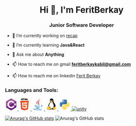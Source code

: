 <h1 align="center">Hi 👋, I'm FeritBerkay</h1>
<h3 align="center">Junior Software Developer</h3>


- 🔭 I’m currently working on [recap](https://github.com/FeritBerkay/ReCapProject-Frontend)

- 🌱 I’m currently learning **Java&React**

- 💬 Ask me about **Anything**

- 📫 How to reach me on gmail **feritberkaykabil@gmail.com**

- 📫 How to reach me on linkedin <a href="https://linkedin.com/in/ferit berkay kabil" target="blank">Ferit Berkay</a>

<h3 align="left">Languages and Tools:</h3>
<p align="left"> <a href="https://www.w3schools.com/cs/" target="_blank"> <img src="https://raw.githubusercontent.com/devicons/devicon/master/icons/csharp/csharp-original.svg" alt="csharp" width="40" height="40"/> <a href="https://www.w3.org/html/" target="_blank"> <img src="https://raw.githubusercontent.com/devicons/devicon/master/icons/html5/html5-original-wordmark.svg" alt="html5" width="40" height="40"/> </a> <a href="https://www.java.com" target="_blank"> <img src="https://raw.githubusercontent.com/devicons/devicon/master/icons/java/java-original.svg" alt="java" width="40" height="40"/> </a> <a href="https://www.linux.org/" target="_blank"> <img src="https://raw.githubusercontent.com/devicons/devicon/master/icons/linux/linux-original.svg" alt="linux" width="40" height="40"/> </a> <a href="https://www.python.org" target="_blank"> <img src="https://raw.githubusercontent.com/devicons/devicon/master/icons/python/python-original.svg" alt="python" width="40" height="40"/> </a> <a href="https://unity.com/" target="_blank"> <img src="https://www.vectorlogo.zone/logos/unity3d/unity3d-icon.svg" alt="unity" width="40" height="40"/> </a> </p>

[![Anurag's GitHub stats](https://github-readme-stats.vercel.app/api?username=FeritBerkay)](https://github.com/anuraghazra/github-readme-stats)
![Anurag's GitHub stats](https://github-readme-stats.vercel.app/api?username=FeritBerkay&show_icons=true&theme=synthwave)
